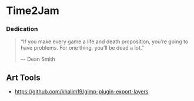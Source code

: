 # Time2Jam

### Dedication

> “If you make every game a life and death proposition, you’re going to have
> problems. For one thing, you’ll be dead a lot.”
>
> –- Dean Smith



## Art Tools

* https://github.com/khalim19/gimp-plugin-export-layers

